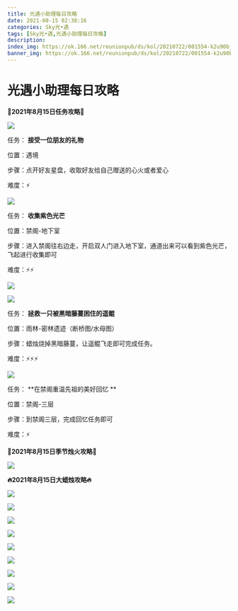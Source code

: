 ```yaml
---
title: 光遇小助理每日攻略
date: 2021-08-15 02:38:16
categories: Sky光•遇
tags: [Sky光•遇,光遇小助理每日攻略]
description: 
index_img: https://ok.166.net/reunionpub/ds/kol/20210722/001554-k2u90bj7ay.png?imageView&thumbnail=600x0&type=jpg
banner_img: https://ok.166.net/reunionpub/ds/kol/20210722/001554-k2u90bj7ay.png?imageView&thumbnail=600x0&type=jpg
---
```

# 光遇小助理每日攻略
**👑2021年8月15日任务攻略👑**

![](https://ok.166.net/reunionpub/ds/kol/20210815/012259-4tksyo38e7.png)

任务： **接受一位朋友的礼物**

位置：遇境

步骤：点开好友星盘，收取好友给自己赠送的心火或者爱心

难度：⚡

![](https://ok.166.net/reunionpub/ds/kol/20210815/012201-d9im6v3yoc.png)

任务： **收集紫色光芒**

位置：禁阁-地下室

步骤：进入禁阁往右边走，开启双人门进入地下室，通道出来可以看到紫色光芒，飞起进行收集即可

难度：⚡⚡

  

![](https://ok.166.net/reunionpub/ds/kol/20210815/012348-fs6qy0zlow.png)

![](https://ok.166.net/reunionpub/ds/kol/20210815/012359-a17gpovks2.png)

任务： **拯救一只被黑暗藤蔓困住的遥鲲**

位置：雨林-密林遗迹（断桥图/水母图）

步骤：蜡烛烧掉黑暗藤蔓，让遥鲲飞走即可完成任务。

难度：⚡⚡⚡

![](https://ok.166.net/reunionpub/ds/kol/20210815/012508-7fm2hqyuti.png)

任务： **在禁阁重温先祖的美好回忆  **

位置：禁阁-三层

步骤：到禁阁三层，完成回忆任务即可

难度：⚡

 **🌹2021年8月15日季节烛火攻略🌹**

![](https://ok.166.net/reunionpub/ds/kol/20210815/012117-t07l6sckvm.png)

  

 **🔥2021年8月15日大蜡烛攻略🔥**

  

![](https://ok.166.net/reunionpub/ds/kol/20210815/012756-djcepz86fm.png)

  

![](https://ok.166.net/reunionpub/ds/kol/20210815/012743-ktyo6dfwlr.png)

  

![](https://ok.166.net/reunionpub/ds/kol/20210815/012737-nfepzdw8hc.png)

  

![](https://ok.166.net/reunionpub/ds/kol/20210815/012737-eqk0bnsycp.png)

  

![](https://ok.166.net/reunionpub/ds/kol/20210815/012728-r8yob3ts4c.png)

  

![](https://ok.166.net/reunionpub/ds/kol/20210815/012723-mza0lnuftd.png)

  

![](https://ok.166.net/reunionpub/ds/kol/20210815/012719-qsvoc0jtyg.png)

  

![](https://ok.166.net/reunionpub/ds/kol/20210815/012714-372ator5n1.png)

  

  

![](https://ok.166.net/reunionpub/ds/kol/20210815/012806-eibgzsnf5r.png)

  


